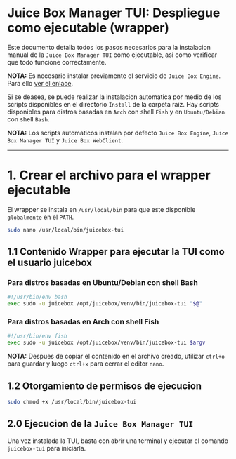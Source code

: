 # Juice Box Manager TUI: Despliegue como ejecutable (wrapper)

Este documento detalla todos los pasos necesarios para la instalacion manual de la `Juice Box Manager TUI` como ejecutable, asi como verificar que todo funcione correctamente.

**NOTA:** Es necesario instalar previamente el servicio de `Juice Box Engine`. Para ello [ver el enlace](JuiceBoxEngine.MD).

Si se deasea, se puede realizar la instalacion automatica por medio de los scripts disponibles en el directorio `Install` de la carpeta raiz. Hay scripts disponibles para distros basadas en `Arch` con shell `Fish` y en `Ubuntu/Debian` con shell `Bash`.

**NOTA:** Los scripts automaticos instalan por defecto `Juice Box Engine`, `Juice Box Manager TUI` y `Juice Box WebClient`.

---

# 1. Crear el archivo para el wrapper ejecutable

El wrapper se instala en `/usr/local/bin` para que este disponible `globalmente` en el `PATH`.

```bash
sudo nano /usr/local/bin/juicebox-tui
```

## 1.1 Contenido Wrapper para ejecutar la TUI como el usuario juicebox

### Para distros basadas en Ubuntu/Debian con shell Bash

```bash
#!/usr/bin/env bash
exec sudo -u juicebox /opt/juicebox/venv/bin/juicebox-tui "$@"
```

### Para distros basadas en Arch con shell Fish

```bash
#!/usr/bin/env fish
exec sudo -u juicebox /opt/juicebox/venv/bin/juicebox-tui $argv
```

**NOTA:** Despues de copiar el contenido en el archivo creado, utilizar `ctrl+o` para guardar y luego `ctrl+x` para cerrar el editor `nano`.

## 1.2 Otorgamiento de permisos de ejecucion

```bash
sudo chmod +x /usr/local/bin/juicebox-tui
```

## 2.0 Ejecucion de la `Juice Box Manager TUI`

Una vez instalada la TUI, basta con abrir una terminal y ejecutar el comando `juicebox-tui` para iniciarla.